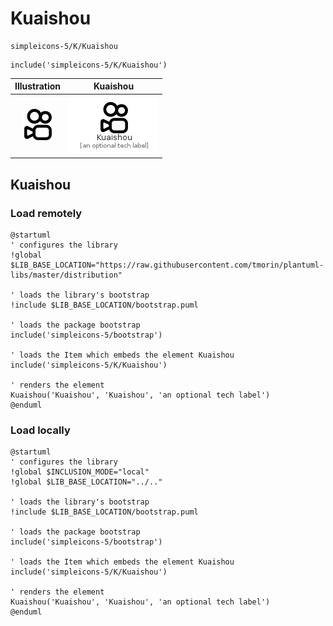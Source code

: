 # Kuaishou


```text
simpleicons-5/K/Kuaishou
```

```text
include('simpleicons-5/K/Kuaishou')
```



| Illustration | Kuaishou |
| :---: | :---: |
| ![illustration for Illustration](../../simpleicons-5/K/Kuaishou.png) | ![illustration for Kuaishou](../../simpleicons-5/K/Kuaishou.Local.png) |




## Kuaishou

### Load remotely
```plantuml
@startuml
' configures the library
!global $LIB_BASE_LOCATION="https://raw.githubusercontent.com/tmorin/plantuml-libs/master/distribution"

' loads the library's bootstrap
!include $LIB_BASE_LOCATION/bootstrap.puml

' loads the package bootstrap
include('simpleicons-5/bootstrap')

' loads the Item which embeds the element Kuaishou
include('simpleicons-5/K/Kuaishou')

' renders the element
Kuaishou('Kuaishou', 'Kuaishou', 'an optional tech label')
@enduml
```

### Load locally
```plantuml
@startuml
' configures the library
!global $INCLUSION_MODE="local"
!global $LIB_BASE_LOCATION="../.."

' loads the library's bootstrap
!include $LIB_BASE_LOCATION/bootstrap.puml

' loads the package bootstrap
include('simpleicons-5/bootstrap')

' loads the Item which embeds the element Kuaishou
include('simpleicons-5/K/Kuaishou')

' renders the element
Kuaishou('Kuaishou', 'Kuaishou', 'an optional tech label')
@enduml
```

